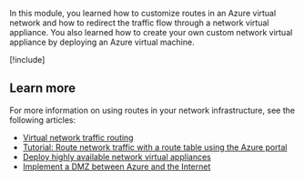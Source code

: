 In this module, you learned how to customize routes in an Azure virtual network and how to redirect the traffic flow through a network virtual appliance. You also learned how to create your own custom network virtual appliance by deploying an Azure virtual machine.

[!include[](../../../includes/azure-sandbox-cleanup.md)]

## Learn more

For more information on using routes in your network infrastructure, see the following articles:

- [Virtual network traffic routing](/azure/virtual-network/virtual-networks-udr-overview)
- [Tutorial: Route network traffic with a route table using the Azure portal](/azure/virtual-network/tutorial-create-route-table-portal)
- [Deploy highly available network virtual appliances](/azure/architecture/reference-architectures/dmz/nva-ha)
- [Implement a DMZ between Azure and the Internet](/azure/architecture/reference-architectures/dmz/secure-vnet-dmz)